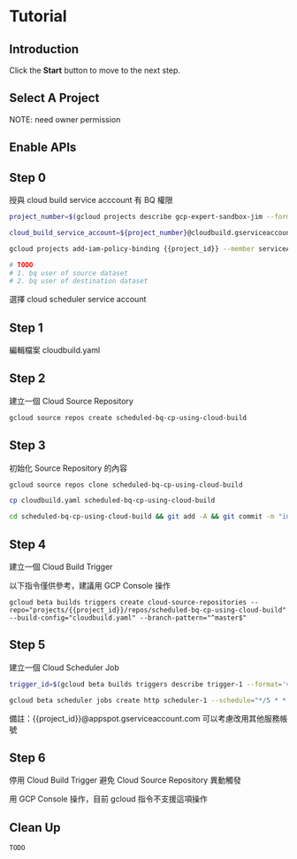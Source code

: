 # Tutorial

## Introduction

<walkthrough-tutorial-duration duration="30"></walkthrough-tutorial-duration>

Click the **Start** button to move to the next step.

## Select A Project

<walkthrough-project-setup></walkthrough-project-setup>

<walkthrough-footnote>NOTE: need owner permission</walkthrough-footnote>

## Enable APIs

<walkthrough-enable-apis apis="sourcerepo.googleapis.com,cloudbuild.googleapis.com,cloudscheduler.googleapis.com,bigquery.googleapis.com"></walkthrough-enable-apis>

## Step 0

授與 cloud build service acccount 有 BQ 權限

```bash
project_number=$(gcloud projects describe gcp-expert-sandbox-jim --format='value(projectNumber)')
```
```bash
cloud_build_service_account=${project_number}@cloudbuild.gserviceaccount.com
```
```bash
gcloud projects add-iam-policy-binding {{project_id}} --member serviceAccount:${cloud_build_service_account} --role roles/bigquery.jobUser

# TODO
# 1. bq user of source dataset
# 2. bq user of destination dataset
```

選擇 cloud scheduler service account

## Step 1

編輯檔案 cloudbuild.yaml

## Step 2

建立一個 Cloud Source Repository

```bash
gcloud source repos create scheduled-bq-cp-using-cloud-build
```
## Step 3

初始化 Source Repository 的內容

```bash
gcloud source repos clone scheduled-bq-cp-using-cloud-build
```
```bash
cp cloudbuild.yaml scheduled-bq-cp-using-cloud-build
```
```bash
cd scheduled-bq-cp-using-cloud-build && git add -A && git commit -m "init" && git push && cd -
```

## Step 4

建立一個 Cloud Build Trigger

以下指令僅供參考，建議用 GCP Console 操作

```
gcloud beta builds triggers create cloud-source-repositories --repo="projects/{{project_id}}/repos/scheduled-bq-cp-using-cloud-build" --build-config="cloudbuild.yaml" --branch-pattern="^master$"
```

## Step 5

建立一個 Cloud Scheduler Job

```bash
trigger_id=$(gcloud beta builds triggers describe trigger-1 --format='value(id)')
```
```bash
gcloud beta scheduler jobs create http scheduler-1 --schedule="*/5 * * * *" --uri=https://cloudbuild.googleapis.com/v1/projects/{{project_id}}/triggers/${trigger_id}:run --message-body='{"branchName":"master"}' --oauth-service-account-email={{project_id}}@appspot.gserviceaccount.com
```

備註：{{project_id}}@appspot.gserviceaccount.com 可以考慮改用其他服務帳號

## Step 6

停用 Cloud Build Trigger 避免 Cloud Source Repository 異動觸發

用 GCP Console 操作，目前 gcloud 指令不支援這項操作

## Clean Up

```bash
TODO
```